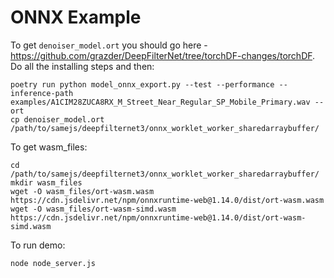 # ONNX Example

To get `denoiser_model.ort` you should go here - https://github.com/grazder/DeepFilterNet/tree/torchDF-changes/torchDF. Do all the installing steps and then:

```
poetry run python model_onnx_export.py --test --performance --inference-path examples/A1CIM28ZUCA8RX_M_Street_Near_Regular_SP_Mobile_Primary.wav --ort
cp denoiser_model.ort /path/to/samejs/deepfilternet3/onnx_worklet_worker_sharedarraybuffer/
```

To get wasm_files:
```
cd /path/to/samejs/deepfilternet3/onnx_worklet_worker_sharedarraybuffer/
mkdir wasm_files
wget -O wasm_files/ort-wasm.wasm https://cdn.jsdelivr.net/npm/onnxruntime-web@1.14.0/dist/ort-wasm.wasm
wget -O wasm_files/ort-wasm-simd.wasm https://cdn.jsdelivr.net/npm/onnxruntime-web@1.14.0/dist/ort-wasm-simd.wasm
```

To run demo:
```
node node_server.js
```